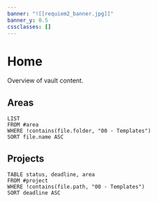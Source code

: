 ```yaml
---
banner: "![[requiem2_banner.jpg]]"
banner_y: 0.5
cssclasses: []
---
```

# Home

Overview of vault content.
## Areas

```dataview
LIST
FROM #area
WHERE !contains(file.folder, "00 - Templates")
SORT file.name ASC
```
## Projects

```dataview
TABLE status, deadline, area
FROM #project
WHERE !contains(file.path, "00 - Templates")
SORT deadline ASC
```
